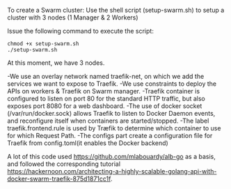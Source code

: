 To create a Swarm cluster: 
Use the shell script (setup-swarm.sh) to setup a cluster with 3 nodes (1 Manager & 2 Workers)

Issue the following command to execute the script:
```
chmod +x setup-swarm.sh
./setup-swarm.sh
```
At this moment, we have 3 nodes. 

-We use an overlay network named traefik-net, on which we add the services we want to expose to Traefik.
-We use constraints to deploy the APIs on workers & Traefik on Swarm manager.
-Traefik container is configured to listen on port 80 for the standard HTTP traffic, but also exposes port 8080 for a web dashboard.
-The use of docker socket (/var/run/docker.sock) allows Traefik to listen to Docker Daemon events, and reconfigure itself when containers are started/stopped.
-The label traefik.frontend.rule is used by Træfik to determine which container to use for which Request Path.
-The configs part create a configuration file for Traefik from config.toml(it enables the Docker backend)

A lot of this code used https://github.com/mlabouardy/alb-go as a basis, and followed the corresponding tutorial https://hackernoon.com/architecting-a-highly-scalable-golang-api-with-docker-swarm-traefik-875d1871cc1f.